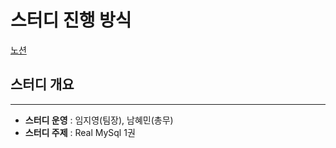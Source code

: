# 스터디 진행 방식

[노션](https://phantom-sycamore-adc.notion.site/Real-MySQL-1-94fdc309657a4965af01c090266d6886?pvs=4)

## 스터디 개요

---

- **스터디 운영** : 임지영(팀장), 남혜민(총무)
- **스터디 주제** : Real MySql 1권
